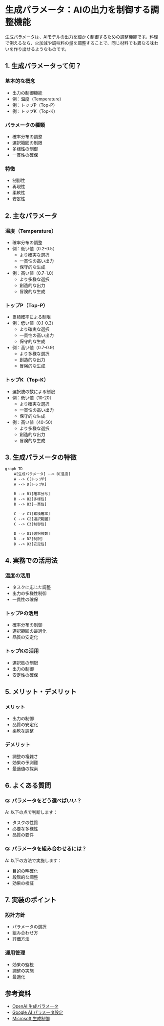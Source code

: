 # 生成パラメータ：AIの出力を制御する調整機能

生成パラメータは、AIモデルの出力を細かく制御するための調整機能です。料理で例えるなら、火加減や調味料の量を調整することで、同じ材料でも異なる味わいを作り出せるようなものです。

## 1. 生成パラメータって何？

### 基本的な概念
- 出力の制御機能
- 例：温度（Temperature）
- 例：トップP（Top-P）
- 例：トップK（Top-K）

### パラメータの種類
- 確率分布の調整
- 選択範囲の制限
- 多様性の制御
- 一貫性の確保

### 特徴
- 制御性
- 再現性
- 柔軟性
- 安定性

## 2. 主なパラメータ

### 温度（Temperature）
- 確率分布の調整
- 例：低い値（0.2-0.5）
  - より確実な選択
  - 一貫性の高い出力
  - 保守的な生成
- 例：高い値（0.7-1.0）
  - より多様な選択
  - 創造的な出力
  - 冒険的な生成

### トップP（Top-P）
- 累積確率による制限
- 例：低い値（0.1-0.3）
  - より確実な選択
  - 一貫性の高い出力
  - 保守的な生成
- 例：高い値（0.7-0.9）
  - より多様な選択
  - 創造的な出力
  - 冒険的な生成

### トップK（Top-K）
- 選択肢の数による制限
- 例：低い値（10-20）
  - より確実な選択
  - 一貫性の高い出力
  - 保守的な生成
- 例：高い値（40-50）
  - より多様な選択
  - 創造的な出力
  - 冒険的な生成

## 3. 生成パラメータの特徴

```mermaid
graph TD
    A[生成パラメータ] --> B[温度]
    A --> C[トップP]
    A --> D[トップK]
    
    B --> B1[確率分布]
    B --> B2[多様性]
    B --> B3[一貫性]
    
    C --> C1[累積確率]
    C --> C2[選択範囲]
    C --> C3[制御性]
    
    D --> D1[選択肢数]
    D --> D2[制限]
    D --> D3[安定性]
```

## 4. 実務での活用法

### 温度の活用
- タスクに応じた調整
- 出力の多様性制御
- 一貫性の確保

### トップPの活用
- 確率分布の制御
- 選択範囲の最適化
- 品質の安定化

### トップKの活用
- 選択肢の制限
- 出力の制御
- 安定性の確保

## 5. メリット・デメリット

### メリット
- 出力の制御
- 品質の安定化
- 柔軟な調整

### デメリット
- 調整の複雑さ
- 効果の予測難
- 最適値の探索

## 6. よくある質問

### Q: パラメータをどう選べばいい？
A: 以下の点で判断します：
- タスクの性質
- 必要な多様性
- 品質の要件

### Q: パラメータを組み合わせるには？
A: 以下の方法で実施します：
- 目的の明確化
- 段階的な調整
- 効果の検証

## 7. 実装のポイント

### 設計方針
- パラメータの選択
- 組み合わせ方
- 評価方法

### 運用管理
- 効果の監視
- 調整の実施
- 最適化

## 参考資料

- [OpenAI 生成パラメータ](https://platform.openai.com/docs/api-reference/completions/create)
- [Google AI パラメータ設定](https://ai.google/research/)
- [Microsoft 生成制御](https://www.microsoft.com/ja-jp/ai/generation-control) 
